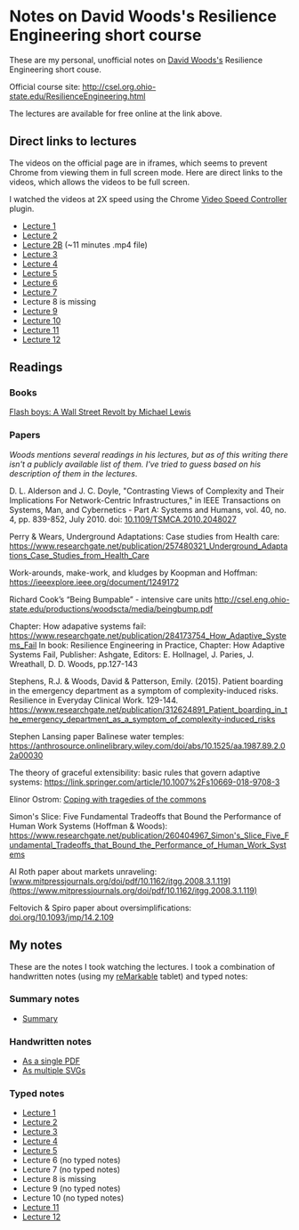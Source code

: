 # Notes on David Woods's Resilience Engineering short course

These are my personal, unofficial notes on [David
Woods's](https://complexity.osu.edu/people/woods.2) Resilience Engineering
short couse.

Official course site: <http://csel.org.ohio-state.edu/ResilienceEngineering.html>

The lectures are available for free online at the link above.

## Direct links to lectures

The videos on the official page are in iframes, which seems to prevent Chrome
from viewing them in full screen mode. Here are direct links to the videos,
which allows the videos to be full screen.

I watched the videos at 2X speed using the Chrome [Video Speed Controller](https://chrome.google.com/webstore/detail/video-speed-controller/nffaoalbilbmmfgbnbgppjihopabppdk) plugin.

* [Lecture 1](https://livestream.com/accounts/10405787/events/3731290/player)
* [Lecture 2](https://livestream.com/accounts/10405787/events/3733706/player)
* [Lecture 2B](http://csel.org.ohio-state.edu/videos/video2b.mp4) (~11 minutes .mp4 file)
* [Lecture 3](http://new.livestream.com/accounts/10405787/events/3733742/player)
* [Lecture 4](https://livestream.com/accounts/10405787/events/3734088/player)
* [Lecture 5](https://livestream.com/accounts/10405787/events/3734094/player)
* [Lecture 6](https://livestream.com/accounts/10405787/events/3734096/player)
* [Lecture 7](https://livestream.com/accounts/10405787/events/3734098/player)
* Lecture 8 is missing
* [Lecture 9](https://livestream.com/accounts/10405787/events/3734106/player)
* [Lecture 10](https://livestream.com/accounts/10405787/events/3734108/player)
* [Lecture 11](https://livestream.com/accounts/10405787/events/3734112/player)
* [Lecture 12](https://livestream.com/accounts/10405787/events/3734114/player)


## Readings

### Books

[Flash boys: A Wall Street Revolt by Michael Lewis](https://www.goodreads.com/book/show/24724602-flash-boys)

### Papers

*Woods mentions several readings in his lectures, but as of this writing there
isn't a publicly available list of them. I've tried to guess based on his description of them in the lectures*.


D. L. Alderson and J. C. Doyle, "Contrasting Views of Complexity and Their
Implications For Network-Centric Infrastructures," in IEEE Transactions on
Systems, Man, and Cybernetics - Part A: Systems and Humans, vol. 40, no. 4, pp.
839-852, July 2010.  doi:
[10.1109/TSMCA.2010.2048027](https://doi.org/10.1109/TSMCA.2010.2048027)

Perry & Wears, Underground Adaptations: Case studies from Health care: <https://www.researchgate.net/publication/257480321_Underground_Adaptations_Case_Studies_from_Health_Care>

Work-arounds, make-work, and kludges by Koopman and Hoffman: <https://ieeexplore.ieee.org/document/1249172>

Richard Cook’s “Being Bumpable” - intensive care units <http://csel.eng.ohio-state.edu/productions/woodscta/media/beingbump.pdf>

Chapter: How adapative systems fail: <https://www.researchgate.net/publication/284173754_How_Adaptive_Systems_Fail>
In book: Resilience Engineering in Practice, Chapter: How Adaptive Systems Fail, Publisher: Ashgate, Editors: E. Hollnagel, J. Paries, J. Wreathall, D. D. Woods, pp.127-143

Stephens, R.J. & Woods, David & Patterson, Emily. (2015). Patient boarding in the emergency department as a symptom of complexity-induced risks. Resilience in Everyday Clinical Work. 129-144. <https://www.researchgate.net/publication/312624891_Patient_boarding_in_the_emergency_department_as_a_symptom_of_complexity-induced_risks>

Stephen Lansing paper Balinese water temples: https://anthrosource.onlinelibrary.wiley.com/doi/abs/10.1525/aa.1987.89.2.02a00030

The theory of graceful extensibility: basic rules that govern adaptive systems: https://link.springer.com/article/10.1007%2Fs10669-018-9708-3

Elinor Ostrom: [Coping with tragedies of the commons](https://www.annualreviews.org/doi/abs/10.1146/annurev.polisci.2.1.493)

Simon's Slice: Five Fundamental Tradeoffs that Bound the Performance of Human Work Systems (Hoffman & Woods): <https://www.researchgate.net/publication/260404967_Simon's_Slice_Five_Fundamental_Tradeoffs_that_Bound_the_Performance_of_Human_Work_Systems>


Al Roth paper about markets unraveling: [www.mitpressjournals.org/doi/pdf/10.1162/itgg.2008.3.1.119](https://www.mitpressjournals.org/doi/pdf/10.1162/itgg.2008.3.1.119)


Feltovich & Spiro paper about oversimplifications: [doi.org/10.1093/jmp/14.2.109](https://doi.org/10.1093/jmp/14.2.109)

## My notes

These are the notes I took watching the lectures. I took a combination of handwritten notes (using my [reMarkable](https://remarkable.com/) tablet) and typed notes:

### Summary notes

* [Summary](summary.md)

### Handwritten notes

* [As a single PDF](notes.pdf)
* [As multiple SVGs](handwritten-notes)

### Typed notes

* [Lecture 1](lecture-1.md)
* [Lecture 2](lecture-2.md)
* [Lecture 3](lecture-3.md)
* [Lecture 4](lecture-4.md)
* [Lecture 5](lecture-5.md)
* Lecture 6 (no typed notes)
* Lecture 7 (no typed notes)
* Lecture 8 is missing
* Lecture 9 (no typed notes)
* Lecture 10 (no typed notes)
* [Lecture 11](lecture-11.md)
* [Lecture 12](lecture-12.md)
